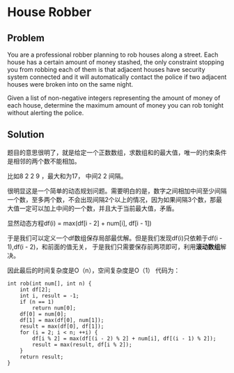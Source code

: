 # House Robber

## Problem
You are a professional robber planning to rob houses along a street. Each house has a certain amount of money stashed, the only constraint stopping you from robbing each of them is that adjacent houses have security system connected and it will automatically contact the police if two adjacent houses were broken into on the same night.

Given a list of non-negative integers representing the amount of money of each house, determine the maximum amount of money you can rob tonight without alerting the police.

## Solution
题目的意思很明了，就是给定一个正数数组，求数组和的最大值，唯一的约束条件是相邻的两个数不能相加。

比如8 2 2 9 ，最大和为17， 中间2 2 间隔。

很明显这是一个简单的动态规划问题。需要明白的是，数字之间相加中间至少间隔一个数，至多两个数，不会出现间隔2个以上的情况，因为如果间隔3个数，那最大值一定可以加上中间的一个数，并且大于当前最大值，矛盾。

显然动态方程df(i) = max(df[i - 2] + num[i], df[i - 1])

于是我们可以定义一个df数组保存局部最优解。但是我们发现df(i)只依赖于df(i - 1),df(i - 2)，和前面的值无关，
于是我们只需要保存前两项即可，利用**滚动数组**解决。

因此最后的时间复杂度是O（n），空间复杂度是O（1）
代码为：
```
int rob(int num[], int n) {
	int df[2];
	int i, result = -1;
	if (n == 1)
		return num[0];
	df[0] = num[0];
	df[1] = max(df[0], num[1]);
	result = max(df[0], df[1]);
	for (i = 2; i < n; ++i) {
		df[i % 2] = max(df[(i - 2) % 2] + num[i], df[(i - 1) % 2]);
		result = max(result, df[i % 2]);
	}
	return result;
}
```
